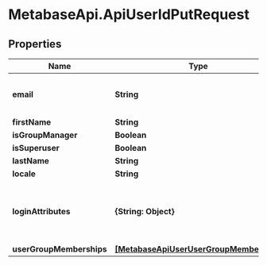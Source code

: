 # MetabaseApi.ApiUserIdPutRequest

## Properties

Name | Type | Description | Notes
------------ | ------------- | ------------- | -------------
**email** | **String** | value must be a valid email address. | [optional] 
**firstName** | **String** |  | [optional] 
**isGroupManager** | **Boolean** |  | [optional] 
**isSuperuser** | **Boolean** |  | [optional] 
**lastName** | **String** |  | [optional] 
**locale** | **String** |  | [optional] 
**loginAttributes** | **{String: Object}** | login attribute keys must be a keyword or string | [optional] 
**userGroupMemberships** | [**[MetabaseApiUserUserGroupMembership]**](MetabaseApiUserUserGroupMembership.md) |  | [optional] 


